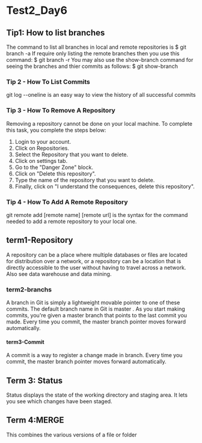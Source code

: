# Test2_Day6
## Tip1: How to list branches
The command to list all branches in local and remote repositories is
$ git branch -a
If require only listing the remote branches then you use this command:
$ git branch -r
You may also use the show-branch command for seeing the branches and thier commits as follows:
$ git show-branch



### Tip 2 - How To List Commits
git log --oneline is an easy way to view the history of all successful commits

### Tip 3 - How To Remove A Repository
Removing a repository cannot be done on your local machine. To complete this task, you complete the steps below:

1. Login to your account.
2. Click on Repositories.
3. Select the Repository that you want to delete.
4. Click on settings tab.
5. Go to the "Danger Zone" block.
6. Click on "Delete this repository".
7. Type the name of the repository that you want to delete.
8. Finally, click on "I understand the consequences, delete this repository".

### Tip 4 - How To Add A Remote Repository
git remote add [remote name] [remote url] is the syntax for the command needed to add a remote repository to your local one.


## term1-Repository
 A repository can be a place where multiple databases or files are located for distribution over a network, or a repository can be a location that is directly accessible to the user without having to travel across a network. Also see data warehouse and data mining.


### term2-branchs
 A branch in Git is simply a lightweight movable pointer to one of these commits. The default branch name in Git is master . As you start making commits, you're given a master branch that points to the last commit you made. Every time you commit, the master branch pointer moves forward automatically.

#### term3-Commit
 A commit is a way to register a change made in branch. Every time you commit, the master branch pointer moves forward automatically.

 

## Term 3: Status
Status displays the state of the working directory and staging area. It lets you see which changes have been staged.
## Term 4:MERGE
This combines the various versions of a file or folder


